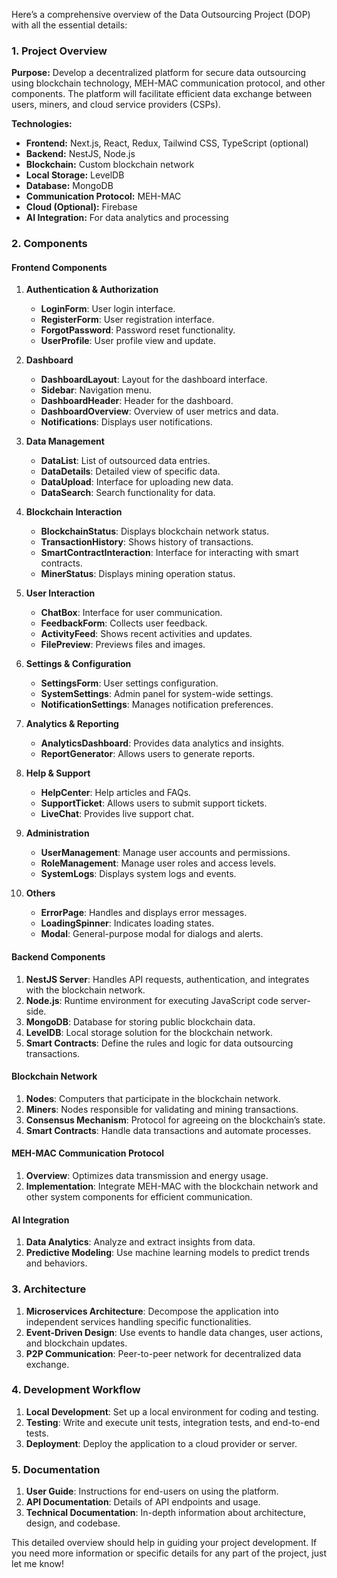 Here’s a comprehensive overview of the Data Outsourcing Project (DOP) with all the essential details:

### **1. Project Overview**

**Purpose:** Develop a decentralized platform for secure data outsourcing using blockchain technology, MEH-MAC communication protocol, and other components. The platform will facilitate efficient data exchange between users, miners, and cloud service providers (CSPs).

**Technologies:**
- **Frontend:** Next.js, React, Redux, Tailwind CSS, TypeScript (optional)
- **Backend:** NestJS, Node.js
- **Blockchain:** Custom blockchain network
- **Local Storage:** LevelDB
- **Database:** MongoDB
- **Communication Protocol:** MEH-MAC
- **Cloud (Optional):** Firebase
- **AI Integration:** For data analytics and processing

### **2. Components**

#### **Frontend Components**

1. **Authentication & Authorization**
   - **LoginForm**: User login interface.
   - **RegisterForm**: User registration interface.
   - **ForgotPassword**: Password reset functionality.
   - **UserProfile**: User profile view and update.

2. **Dashboard**
   - **DashboardLayout**: Layout for the dashboard interface.
   - **Sidebar**: Navigation menu.
   - **DashboardHeader**: Header for the dashboard.
   - **DashboardOverview**: Overview of user metrics and data.
   - **Notifications**: Displays user notifications.

3. **Data Management**
   - **DataList**: List of outsourced data entries.
   - **DataDetails**: Detailed view of specific data.
   - **DataUpload**: Interface for uploading new data.
   - **DataSearch**: Search functionality for data.

4. **Blockchain Interaction**
   - **BlockchainStatus**: Displays blockchain network status.
   - **TransactionHistory**: Shows history of transactions.
   - **SmartContractInteraction**: Interface for interacting with smart contracts.
   - **MinerStatus**: Displays mining operation status.

5. **User Interaction**
   - **ChatBox**: Interface for user communication.
   - **FeedbackForm**: Collects user feedback.
   - **ActivityFeed**: Shows recent activities and updates.
   - **FilePreview**: Previews files and images.

6. **Settings & Configuration**
   - **SettingsForm**: User settings configuration.
   - **SystemSettings**: Admin panel for system-wide settings.
   - **NotificationSettings**: Manages notification preferences.

7. **Analytics & Reporting**
   - **AnalyticsDashboard**: Provides data analytics and insights.
   - **ReportGenerator**: Allows users to generate reports.

8. **Help & Support**
   - **HelpCenter**: Help articles and FAQs.
   - **SupportTicket**: Allows users to submit support tickets.
   - **LiveChat**: Provides live support chat.

9. **Administration**
   - **UserManagement**: Manage user accounts and permissions.
   - **RoleManagement**: Manage user roles and access levels.
   - **SystemLogs**: Displays system logs and events.

10. **Others**
    - **ErrorPage**: Handles and displays error messages.
    - **LoadingSpinner**: Indicates loading states.
    - **Modal**: General-purpose modal for dialogs and alerts.

#### **Backend Components**

1. **NestJS Server**: Handles API requests, authentication, and integrates with the blockchain network.
2. **Node.js**: Runtime environment for executing JavaScript code server-side.
3. **MongoDB**: Database for storing public blockchain data.
4. **LevelDB**: Local storage solution for the blockchain network.
5. **Smart Contracts**: Define the rules and logic for data outsourcing transactions.

#### **Blockchain Network**

1. **Nodes**: Computers that participate in the blockchain network.
2. **Miners**: Nodes responsible for validating and mining transactions.
3. **Consensus Mechanism**: Protocol for agreeing on the blockchain’s state.
4. **Smart Contracts**: Handle data transactions and automate processes.

#### **MEH-MAC Communication Protocol**

1. **Overview**: Optimizes data transmission and energy usage.
2. **Implementation**: Integrate MEH-MAC with the blockchain network and other system components for efficient communication.

#### **AI Integration**

1. **Data Analytics**: Analyze and extract insights from data.
2. **Predictive Modeling**: Use machine learning models to predict trends and behaviors.

### **3. Architecture**

1. **Microservices Architecture**: Decompose the application into independent services handling specific functionalities.
2. **Event-Driven Design**: Use events to handle data changes, user actions, and blockchain updates.
3. **P2P Communication**: Peer-to-peer network for decentralized data exchange.

### **4. Development Workflow**

1. **Local Development**: Set up a local environment for coding and testing.
2. **Testing**: Write and execute unit tests, integration tests, and end-to-end tests.
3. **Deployment**: Deploy the application to a cloud provider or server.

### **5. Documentation**

1. **User Guide**: Instructions for end-users on using the platform.
2. **API Documentation**: Details of API endpoints and usage.
3. **Technical Documentation**: In-depth information about architecture, design, and codebase.

This detailed overview should help in guiding your project development. If you need more information or specific details for any part of the project, just let me know!
